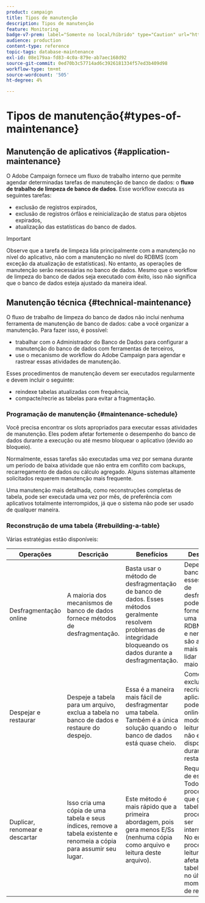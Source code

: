 ```yaml
---
product: campaign
title: Tipos de manutenção
description: Tipos de manutenção
feature: Monitoring
badge-v7-prem: label="Somente no local/híbrido" type="Caution" url="https://experienceleague.adobe.com/docs/campaign-classic/using/installing-campaign-classic/architecture-and-hosting-models/hosting-models-lp/hosting-models.html?lang=pt-BR" tooltip="Aplica-se somente a implantações locais e híbridas"
audience: production
content-type: reference
topic-tags: database-maintenance
exl-id: 08e179aa-fd83-4c0a-879e-ab7aec168d92
source-git-commit: 0ed70b3c57714ad6c3926181334f57ed3b409d98
workflow-type: tm+mt
source-wordcount: '505'
ht-degree: 4%

---
```


# Tipos de manutenção{#types-of-maintenance}



## Manutenção de aplicativos {#application-maintenance}

O Adobe Campaign fornece um fluxo de trabalho interno que permite agendar determinadas tarefas de manutenção de banco de dados: o **fluxo de trabalho de limpeza de banco de dados**. Esse workflow executa as seguintes tarefas:

* exclusão de registros expirados,
* exclusão de registros órfãos e reinicialização de status para objetos expirados,
* atualização das estatísticas do banco de dados.

>[!IMPORTANT]
>
>Observe que a tarefa de limpeza lida principalmente com a manutenção no nível do aplicativo, não com a manutenção no nível do RDBMS (com exceção da atualização de estatísticas). No entanto, as operações de manutenção serão necessárias no banco de dados. Mesmo que o workflow de limpeza do banco de dados seja executado com êxito, isso não significa que o banco de dados esteja ajustado da maneira ideal.

## Manutenção técnica {#technical-maintenance}

O fluxo de trabalho de limpeza do banco de dados não inclui nenhuma ferramenta de manutenção de banco de dados: cabe a você organizar a manutenção. Para fazer isso, é possível:

* trabalhar com o Administrador do Banco de Dados para configurar a manutenção do banco de dados com ferramentas de terceiros,
* use o mecanismo de workflow do Adobe Campaign para agendar e rastrear essas atividades de manutenção.

Esses procedimentos de manutenção devem ser executados regularmente e devem incluir o seguinte:

* reindexe tabelas atualizadas com frequência,
* compacte/recrie as tabelas para evitar a fragmentação.

### Programação de manutenção {#maintenance-schedule}

Você precisa encontrar os slots apropriados para executar essas atividades de manutenção. Eles podem afetar fortemente o desempenho do banco de dados durante a execução ou até mesmo bloquear o aplicativo (devido ao bloqueio).

Normalmente, essas tarefas são executadas uma vez por semana durante um período de baixa atividade que não entra em conflito com backups, recarregamento de dados ou cálculo agregado. Alguns sistemas altamente solicitados requerem manutenção mais frequente.

Uma manutenção mais detalhada, como reconstruções completas de tabela, pode ser executada uma vez por mês, de preferência com aplicativos totalmente interrompidos, já que o sistema não pode ser usado de qualquer maneira.

### Reconstrução de uma tabela {#rebuilding-a-table}

Várias estratégias estão disponíveis:

<table> 
 <thead> 
  <tr> 
   <th> Operações </th> 
   <th> Descrição </th> 
   <th> Benefícios </th> 
   <th> Desvantagens </th> 
  </tr> 
 </thead> 
 <tbody> 
  <tr> 
   <td> Desfragmentação online<br /> </td> 
   <td> A maioria dos mecanismos de banco de dados fornece métodos de desfragmentação.<br /> </td> 
   <td> Basta usar o método de desfragmentação de banco de dados. Esses métodos geralmente resolvem problemas de integridade bloqueando os dados durante a desfragmentação.<br /> </td> 
   <td> Dependendo do banco de dados, esses métodos de desfragmentação podem ser fornecidos como uma opção RDBMS (Oracle) e nem sempre são a maneira mais eficiente de lidar com tabelas maiores.<br /> </td> 
  </tr> 
  <tr> 
   <td> Despejar e restaurar<br /> </td> 
   <td> Despeje a tabela para um arquivo, exclua a tabela no banco de dados e restaure do despejo.<br /> </td> 
   <td> Essa é a maneira mais fácil de desfragmentar uma tabela. Também é a única solução quando o banco de dados está quase cheio.<br /> </td> 
   <td> Como a tabela é excluída e recriada, o aplicativo não pode ser deixado online, mesmo no modo somente leitura (a tabela não está disponível durante a fase de restauração).<br /> </td> 
  </tr> 
  <tr> 
   <td> Duplicar, renomear e descartar<br /> </td> 
   <td> Isso cria uma cópia de uma tabela e seus índices, remove a tabela existente e renomeia a cópia para assumir seu lugar.<br /> </td> 
   <td> Este método é mais rápido que a primeira abordagem, pois gera menos E/Ss (nenhuma cópia como arquivo e leitura deste arquivo).<br /> </td> 
   <td> Requer o dobro de espaço.<br /> Todos os processos ativos que gravam na tabela durante o processo devem ser interrompidos. No entanto, os processos de leitura não serão afetados, pois a tabela é trocada no último momento depois de recriada. <br /> </td> 
  </tr> 
 </tbody> 
</table>
